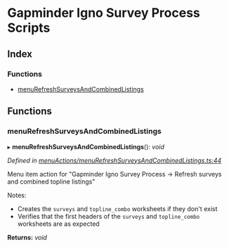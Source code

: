 
# Gapminder Igno Survey Process Scripts

## Index

### Functions

* [menuRefreshSurveysAndCombinedListings](README.md#menurefreshsurveysandcombinedlistings)

## Functions

###  menuRefreshSurveysAndCombinedListings

▸ **menuRefreshSurveysAndCombinedListings**(): *void*

*Defined in [menuActions/menuRefreshSurveysAndCombinedListings.ts:44](https://github.com/Gapminder/gapminder-igno-survey-process-scripts/blob/v0.1.0/src/menuActions/menuRefreshSurveysAndCombinedListings.ts#L44)*

Menu item action for "Gapminder Igno Survey Process -> Refresh surveys and combined topline listings"

Notes:
- Creates the `surveys` and `topline_combo` worksheets if they don't exist
- Verifies that the first headers of the `surveys` and `topline_combo` worksheets are as expected

**Returns:** *void*
